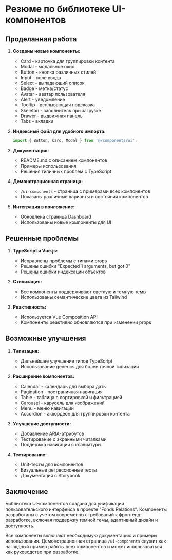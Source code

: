 # Резюме по библиотеке UI-компонентов

## Проделанная работа

1. **Созданы новые компоненты:**
   - Card - карточка для группировки контента
   - Modal - модальное окно
   - Button - кнопка различных стилей
   - Input - поле ввода
   - Select - выпадающий список
   - Badge - метка/статус
   - Avatar - аватар пользователя
   - Alert - уведомление
   - Tooltip - всплывающая подсказка
   - Skeleton - заполнитель при загрузке
   - Drawer - выдвижная панель
   - Tabs - вкладки

2. **Индексный файл для удобного импорта:**
   ```typescript
   import { Button, Card, Modal } from '@/components/ui';
   ```

3. **Документация:**
   - README.md с описанием компонентов
   - Примеры использования
   - Решения типичных проблем с TypeScript

4. **Демонстрационная страница:**
   - `/ui-components` - страница с примерами всех компонентов
   - Показаны различные варианты и состояния компонентов

5. **Интеграция в приложение:**
   - Обновлена страница Dashboard
   - Использованы новые компоненты для UI

## Решенные проблемы

1. **TypeScript и Vue.js:**
   - Исправлены проблемы с типами props
   - Решены ошибки "Expected 1 arguments, but got 0"
   - Решены ошибки индексации объектов

2. **Стилизация:**
   - Все компоненты поддерживают светлую и темную темы
   - Использованы семантические цвета из Tailwind

3. **Реактивность:**
   - Используется Vue Composition API
   - Компоненты реактивно обновляются при изменении props

## Возможные улучшения

1. **Типизация:**
   - Дальнейшее улучшение типов TypeScript
   - Использование generics для более точной типизации

2. **Расширение компонентов:**
   - Calendar - календарь для выбора даты
   - Pagination - постраничная навигация
   - Table - таблица с сортировкой и фильтрацией
   - Carousel - карусель для изображений
   - Menu - меню навигации
   - Accordion - аккордеон для группировки контента

3. **Улучшение доступности:**
   - Добавление ARIA-атрибутов
   - Тестирование с экранными читалками
   - Поддержка навигации с клавиатуры

4. **Тестирование:**
   - Unit-тесты для компонентов
   - Визуальные регрессионные тесты
   - Документация с Storybook

## Заключение

Библиотека UI-компонентов создана для унификации пользовательского интерфейса в проекте "Fonds Relations". Компоненты разработаны с учетом современных требований к фронтенд-разработке, включая поддержку темной темы, адаптивный дизайн и доступность.

Все компоненты включают необходимую документацию и примеры использования. Демонстрационная страница `/ui-components` служит как наглядный пример работы всех компонентов и может использоваться как руководство при разработке. 